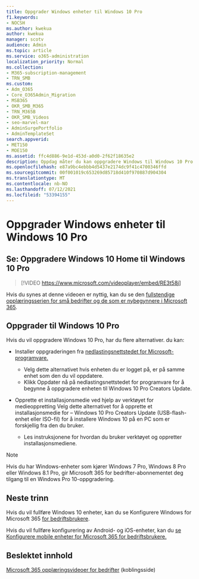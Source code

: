 ```yaml
---
title: Oppgrader Windows enheter til Windows 10 Pro
f1.keywords:
- NOCSH
ms.author: kwekua
author: kwekua
manager: scotv
audience: Admin
ms.topic: article
ms.service: o365-administration
localization_priority: Normal
ms.collection:
- M365-subscription-management
- TRN_SMB
ms.custom:
- Adm_O365
- Core_O365Admin_Migration
- MSB365
- OKR_SMB_M365
- TRN_M365B
- OKR_SMB_Videos
- seo-marvel-mar
- AdminSurgePortfolio
- AdminTemplateSet
search.appverid:
- MET150
- MOE150
ms.assetid: ffc4d886-9e1d-453d-a0d0-2f62f18635e2
description: Oppdag måter du kan oppgradere Windows til Windows 10 Pro bruke mer avanserte funksjoner for sikkerhet og bedriftsnettverk.
ms.openlocfilehash: e87a9bc4ebbb4d5437e2174dc9f41c4700346ffd
ms.sourcegitcommit: 00f001019c653269d85718d410f970887d904304
ms.translationtype: MT
ms.contentlocale: nb-NO
ms.lasthandoff: 07/12/2021
ms.locfileid: "53394155"
---
```

# <a name="upgrade-windows-devices-to-windows-10-pro"></a>Oppgrader Windows enheter til Windows 10 Pro

## <a name="watch-upgrade-windows-10-home-to-windows-10-pro"></a>Se: Oppgradere Windows 10 Home til Windows 10 Pro

> [!VIDEO https://www.microsoft.com/videoplayer/embed/RE3t58j]

Hvis du synes at denne videoen er nyttig, kan du se den [fullstendige opplæringsserien for små bedrifter og de som er nybegynnere i Microsoft 365](../business-video/index.yml).

## <a name="upgrade-to-windows-10-pro"></a>Oppgrader til Windows 10 Pro

Hvis du vil oppgradere Windows 10 Pro, har du flere alternativer. du kan:

- Installer oppgraderingen fra [nedlastingsnettstedet for Microsoft-programvare.](https://go.microsoft.com/fwlink/?LinkID=836951)
  - Velg dette alternativet hvis enheten du er logget på, er på samme enhet som den du vil oppdatere.
  - Klikk Oppdater nå på  nedlastingsnettstedet for programvare for å begynne å oppgradere enheten til Windows 10 Pro Creators Update.

- Opprette et installasjonsmedie [](https://go.microsoft.com/fwlink/?LinkID=836960) ved hjelp av verktøyet for medieoppretting Velg dette alternativet for å opprette et installasjonsmedie for &ndash; Windows 10 Pro Creators Update (USB-flash-enhet eller ISO-fil) for å installere Windows 10 på en PC som er forskjellig fra den du bruker.
  - Les instruksjonene for hvordan du bruker verktøyet og oppretter installasjonsmediene.

> [!NOTE]
> Hvis du har Windows-enheter som kjører Windows 7 Pro, Windows 8 Pro eller Windows 8.1 Pro, gir Microsoft 365 for bedrifter-abonnementet deg tilgang til en Windows Pro 10-oppgradering.

## <a name="next-steps"></a>Neste trinn

Hvis du vil fullføre Windows 10 enheter, kan du se Konfigurere Windows for Microsoft 365 [for bedriftsbrukere](set-up-windows-devices.md).

Hvis du vil fullføre konfigurering av Android- og iOS-enheter, kan du [se Konfigurere mobile enheter for Microsoft 365 for bedriftsbrukere.](set-up-mobile-devices.md)

## <a name="related-content"></a>Beslektet innhold

[Microsoft 365 opplæringsvideoer for bedrifter](../business-video/index.yml) (koblingsside)
